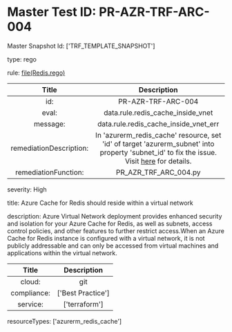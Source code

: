 



# Master Test ID: PR-AZR-TRF-ARC-004


Master Snapshot Id: ['TRF_TEMPLATE_SNAPSHOT']

type: rego

rule: [file(Redis.rego)]  
  
  
  
  

|Title|Description|
| :---: | :---: |
|id: |PR-AZR-TRF-ARC-004|
|eval: |data.rule.redis_cache_inside_vnet|
|message: |data.rule.redis_cache_inside_vnet_err|
|remediationDescription: |In 'azurerm_redis_cache' resource, set 'id' of target 'azurerm_subnet' into property 'subnet_id' to fix the issue. Visit <a href='https://registry.terraform.io/providers/hashicorp/azurerm/latest/docs/resources/redis_cache#subnet_id' target='_blank'>here</a> for details.|
|remediationFunction: |PR_AZR_TRF_ARC_004.py|


severity: High

title: Azure Cache for Redis should reside within a virtual network

description: Azure Virtual Network deployment provides enhanced security and isolation for your Azure Cache for Redis, as well as subnets, access control policies, and other features to further restrict access.When an Azure Cache for Redis instance is configured with a virtual network, it is not publicly addressable and can only be accessed from virtual machines and applications within the virtual network.  
  
  

|Title|Description|
| :---: | :---: |
|cloud: |git|
|compliance: |['Best Practice']|
|service: |['terraform']|


resourceTypes: ['azurerm_redis_cache']


[file(Redis.rego)]: https://github.com/prancer-io/prancer-compliance-test/tree/master/azure/terraform/Redis.rego

